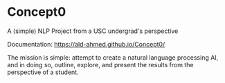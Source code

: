 # Concept0
A (simple) NLP Project from a USC undergrad's perspective

Documentation:
https://ald-ahmed.github.io/Concept0/


The mission is simple: attempt to create a natural language processing AI, and in doing so,
outline, explore, and present the results from the perspective of a student.
